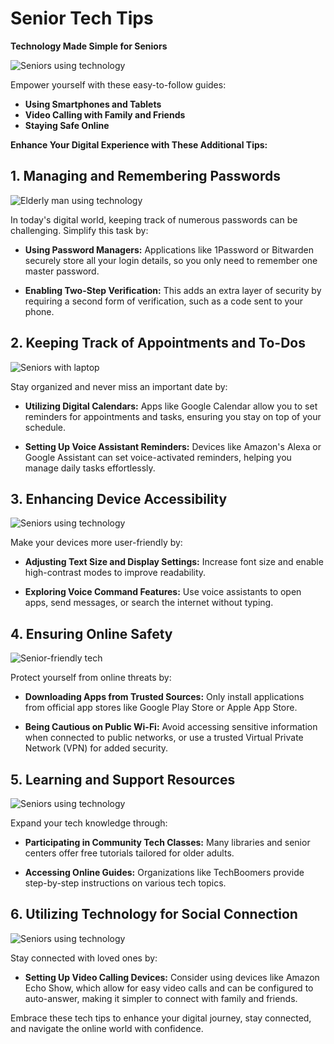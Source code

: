 # **Senior Tech Tips**

**Technology Made Simple for Seniors**

![Seniors using technology](https://www.gettyimages.com/detail/photo/grandson-and-grandmother-using-laptop-at-home-royalty-free-image/1300845620)

Empower yourself with these easy-to-follow guides:

- **Using Smartphones and Tablets**
- **Video Calling with Family and Friends**
- **Staying Safe Online**

**Enhance Your Digital Experience with These Additional Tips:**

## **1. Managing and Remembering Passwords**

![Elderly man using technology](https://www.gettyimages.com/detail/photo/manager-explaining-senior-trainee-using-computer-royalty-free-image/1300845630)

In today's digital world, keeping track of numerous passwords can be challenging. Simplify this task by:

- **Using Password Managers:** Applications like 1Password or Bitwarden securely store all your login details, so you only need to remember one master password.

- **Enabling Two-Step Verification:** This adds an extra layer of security by requiring a second form of verification, such as a code sent to your phone.

## **2. Keeping Track of Appointments and To-Dos**

![Seniors with laptop](https://www.gettyimages.com/detail/photo/grandfather-and-grandson-sitting-around-table-at-home-royalty-free-image/1300845640)

Stay organized and never miss an important date by:

- **Utilizing Digital Calendars:** Apps like Google Calendar allow you to set reminders for appointments and tasks, ensuring you stay on top of your schedule.

- **Setting Up Voice Assistant Reminders:** Devices like Amazon's Alexa or Google Assistant can set voice-activated reminders, helping you manage daily tasks effortlessly.

## **3. Enhancing Device Accessibility**

![Seniors using technology](https://www.gettyimages.com/detail/photo/granddaughter-helping-grandmother-to-use-the-mobile-royalty-free-image/1300845650)

Make your devices more user-friendly by:

- **Adjusting Text Size and Display Settings:** Increase font size and enable high-contrast modes to improve readability.

- **Exploring Voice Command Features:** Use voice assistants to open apps, send messages, or search the internet without typing.

## **4. Ensuring Online Safety**

![Senior-friendly tech](https://www.gettyimages.com/detail/photo/home-care-healthcare-professional-using-digital-royalty-free-image/1300845660)

Protect yourself from online threats by:

- **Downloading Apps from Trusted Sources:** Only install applications from official app stores like Google Play Store or Apple App Store.

- **Being Cautious on Public Wi-Fi:** Avoid accessing sensitive information when connected to public networks, or use a trusted Virtual Private Network (VPN) for added security.

## **5. Learning and Support Resources**

![Seniors using technology](https://www.gettyimages.com/detail/photo/senior-woman-learning-to-use-tablet-computer-with-royalty-free-image/1300845670)

Expand your tech knowledge through:

- **Participating in Community Tech Classes:** Many libraries and senior centers offer free tutorials tailored for older adults.

- **Accessing Online Guides:** Organizations like TechBoomers provide step-by-step instructions on various tech topics.

## **6. Utilizing Technology for Social Connection**

![Seniors using technology](https://www.gettyimages.com/detail/photo/granddaughter-and-grandmother-using-the-mobile-phone-royalty-free-image/1300845680)

Stay connected with loved ones by:

- **Setting Up Video Calling Devices:** Consider using devices like Amazon Echo Show, which allow for easy video calls and can be configured to auto-answer, making it simpler to connect with family and friends.

Embrace these tech tips to enhance your digital journey, stay connected, and navigate the online world with confidence.
